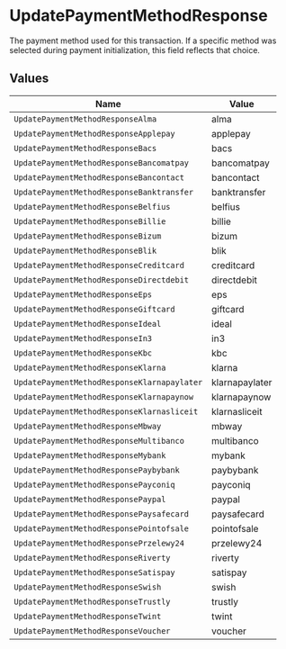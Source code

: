 # UpdatePaymentMethodResponse

The payment method used for this transaction. If a specific method was selected during payment initialization,
this field reflects that choice.


## Values

| Name                                        | Value                                       |
| ------------------------------------------- | ------------------------------------------- |
| `UpdatePaymentMethodResponseAlma`           | alma                                        |
| `UpdatePaymentMethodResponseApplepay`       | applepay                                    |
| `UpdatePaymentMethodResponseBacs`           | bacs                                        |
| `UpdatePaymentMethodResponseBancomatpay`    | bancomatpay                                 |
| `UpdatePaymentMethodResponseBancontact`     | bancontact                                  |
| `UpdatePaymentMethodResponseBanktransfer`   | banktransfer                                |
| `UpdatePaymentMethodResponseBelfius`        | belfius                                     |
| `UpdatePaymentMethodResponseBillie`         | billie                                      |
| `UpdatePaymentMethodResponseBizum`          | bizum                                       |
| `UpdatePaymentMethodResponseBlik`           | blik                                        |
| `UpdatePaymentMethodResponseCreditcard`     | creditcard                                  |
| `UpdatePaymentMethodResponseDirectdebit`    | directdebit                                 |
| `UpdatePaymentMethodResponseEps`            | eps                                         |
| `UpdatePaymentMethodResponseGiftcard`       | giftcard                                    |
| `UpdatePaymentMethodResponseIdeal`          | ideal                                       |
| `UpdatePaymentMethodResponseIn3`            | in3                                         |
| `UpdatePaymentMethodResponseKbc`            | kbc                                         |
| `UpdatePaymentMethodResponseKlarna`         | klarna                                      |
| `UpdatePaymentMethodResponseKlarnapaylater` | klarnapaylater                              |
| `UpdatePaymentMethodResponseKlarnapaynow`   | klarnapaynow                                |
| `UpdatePaymentMethodResponseKlarnasliceit`  | klarnasliceit                               |
| `UpdatePaymentMethodResponseMbway`          | mbway                                       |
| `UpdatePaymentMethodResponseMultibanco`     | multibanco                                  |
| `UpdatePaymentMethodResponseMybank`         | mybank                                      |
| `UpdatePaymentMethodResponsePaybybank`      | paybybank                                   |
| `UpdatePaymentMethodResponsePayconiq`       | payconiq                                    |
| `UpdatePaymentMethodResponsePaypal`         | paypal                                      |
| `UpdatePaymentMethodResponsePaysafecard`    | paysafecard                                 |
| `UpdatePaymentMethodResponsePointofsale`    | pointofsale                                 |
| `UpdatePaymentMethodResponsePrzelewy24`     | przelewy24                                  |
| `UpdatePaymentMethodResponseRiverty`        | riverty                                     |
| `UpdatePaymentMethodResponseSatispay`       | satispay                                    |
| `UpdatePaymentMethodResponseSwish`          | swish                                       |
| `UpdatePaymentMethodResponseTrustly`        | trustly                                     |
| `UpdatePaymentMethodResponseTwint`          | twint                                       |
| `UpdatePaymentMethodResponseVoucher`        | voucher                                     |